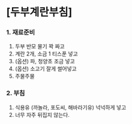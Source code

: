 # [두부계란부침] #

### 1. 재료준비 ###
1. 두부 반모 물기 꽉 짜고
2. 계란 2개, 소금 1 티스푼 넣고
3. (옵션) 파, 청양초 조금 넣고
4. (옵션) 소고기 잘게 썰어넣고
5. 주물주물

### 2. 부침 ###
1. 식용유 (까놀라, 포도씨, 해바라기유) 넉넉하게 넣고
2. 너무 자주 뒤집지 않는다.